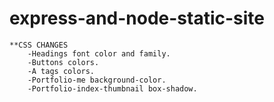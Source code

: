 # express-and-node-static-site
    
    **CSS CHANGES
        -Headings font color and family.
        -Buttons colors.
        -A tags colors.
        -Portfolio-me background-color.
        -Portfolio-index-thumbnail box-shadow.
